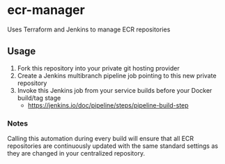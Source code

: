 # ecr-manager

Uses Terraform and Jenkins to manage ECR repositories

## Usage

1. Fork this repository into your private git hosting provider
2. Create a Jenkins multibranch pipeline job pointing to this new private repository
3. Invoke this Jenkins job from your service builds before your Docker build/tag stage
    - <https://jenkins.io/doc/pipeline/steps/pipeline-build-step>

### Notes

Calling this automation during every build will ensure that all ECR repositories are continuously updated with the same standard settings as they are changed in your centralized repository.
